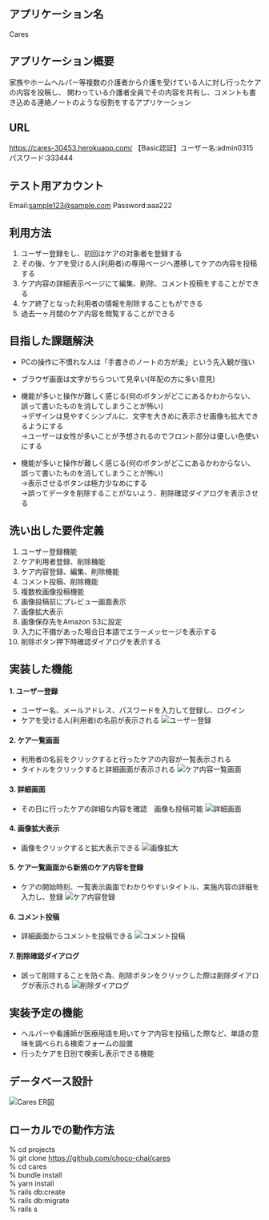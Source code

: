 ## アプリケーション名
Cares

## アプリケーション概要
家族やホームヘルパー等複数の介護者から介護を受けている人に対し行ったケアの内容を投稿し、
関わっている介護者全員でその内容を共有し、コメントも書き込める連絡ノートのような役割をするアプリケーション

## URL
https://cares-30453.herokuapp.com/
【Basic認証】ユーザー名:admin0315 パスワード:333444

## テスト用アカウント
Email:sample123@sample.com
Password:aaa222

## 利用方法
1. ユーザー登録をし、初回はケアの対象者を登録する
1. その後、ケアを受ける人(利用者)の専用ページへ遷移してケアの内容を投稿する
1. ケア内容の詳細表示ページにて編集、削除、コメント投稿をすることができる
1. ケア終了となった利用者の情報を削除することもができる
1. 過去一ヶ月間のケア内容を閲覧することができる

## 目指した課題解決
- PCの操作に不慣れな人は「手書きのノートの方が楽」という先入観が強い
- ブラウザ画面は文字がちらついて見辛い(年配の方に多い意見)
- 機能が多いと操作が難しく感じる(何のボタンがどこにあるかわからない、誤って書いたものを消してしまうことが怖い)  
 →デザインは見やすくシンプルに、文字を大きめに表示させ画像も拡大できるようにする  
 →ユーザーは女性が多いことが予想されるのでフロント部分は優しい色使いにする  
  
- 機能が多いと操作が難しく感じる(何のボタンがどこにあるかわからない、誤って書いたものを消してしまうことが怖い)  
 →表示させるボタンは極力少なめにする  
 →誤ってデータを削除することがないよう、削除確認ダイアログを表示させる  
  
## 洗い出した要件定義
1. ユーザー登録機能
1. ケア利用者登録、削除機能
1. ケア内容登録、編集、削除機能
1. コメント投稿、削除機能
1. 複数枚画像投稿機能
1. 画像投稿前にプレビュー画面表示
1. 画像拡大表示
1. 画像保存先をAmazon S3に設定
1. 入力に不備があった場合日本語でエラーメッセージを表示する
1. 削除ボタン押下時確認ダイアログを表示する

## 実装した機能
#### 1. ユーザー登録
  - ユーザー名、メールアドレス、パスワードを入力して登録し、ログイン
  - ケアを受ける人(利用者)の名前が表示される
![ユーザー登録](https://user-images.githubusercontent.com/71584841/98656937-9d800480-2384-11eb-805d-3bd304902991.gif)  
  

#### 2. ケア一覧画面
  - 利用者の名前をクリックすると行ったケアの内容が一覧表示される
  - タイトルをクリックすると詳細画面が表示される
![ケア内容一覧画面](https://user-images.githubusercontent.com/71584841/98656952-a53fa900-2384-11eb-928d-c5515db06646.gif)  
  

#### 3. 詳細画面
  - その日に行ったケアの詳細な内容を確認　画像も投稿可能
![詳細画面](https://user-images.githubusercontent.com/71584841/98656970-abce2080-2384-11eb-9530-1bd11ac29f7f.gif)  
  

#### 4. 画像拡大表示
  - 画像をクリックすると拡大表示できる
![画像拡大](https://user-images.githubusercontent.com/71584841/98950745-bc28fb80-253c-11eb-800c-300611864519.gif)  
  

#### 5. ケア一覧画面から新規のケア内容を登録
  - ケアの開始時刻、一覧表示画面でわかりやすいタイトル、実施内容の詳細を入力し、登録
![ケア内容登録](https://user-images.githubusercontent.com/71584841/98657004-ba1c3c80-2384-11eb-86df-2b4cb392b068.gif)  
  

#### 6. コメント投稿
  - 詳細画面からコメントを投稿できる
![コメント投稿](https://user-images.githubusercontent.com/71584841/98657045-c86a5880-2384-11eb-96cb-1e1ebac26ed7.gif)  
  

#### 7. 削除確認ダイアログ
  - 誤って削除することを防ぐ為、削除ボタンをクリックした際は削除ダイアログが表示される
![削除ダイアログ](https://user-images.githubusercontent.com/71584841/98950784-c9de8100-253c-11eb-87ef-a8d98e0ed5e2.gif)
  

## 実装予定の機能
- ヘルパーや看護師が医療用語を用いてケア内容を投稿した際など、単語の意味を調べられる検索フォームの設置
- 行ったケアを日別で検索し表示できる機能

## データベース設計
![Cares ER図](https://user-images.githubusercontent.com/71584841/98640866-293a6680-236e-11eb-8aa3-5b4d986f7d04.png)　

## ローカルでの動作方法
% cd projects  
% git clone https://github.com/choco-chai/cares  
% cd cares  
% bundle install  
% yarn install  
% rails db:create  
% rails db:migrate  
% rails s  